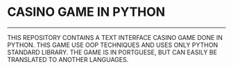 # CASINO GAME IN PYTHON
-------------------------------------------------------------------------
THIS REPOSITORY CONTAINS A TEXT INTERFACE CASINO GAME DONE IN PYTHON.
THIS GAME USE OOP TECHNIQUES AND USES ONLY PYTHON STANDARD LIBRARY.
THE GAME IS IN PORTGUESE, BUT CAN EASILY BE TRANSLATED TO ANOTHER LANGUAGES.
